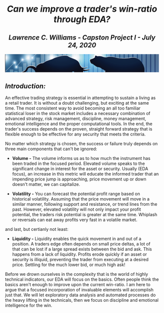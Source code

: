 # <div align="center">_**Can we improve a trader's win-ratio through EDA?**_</div>
## <div align="center">_**Lawrence C. Williams - Capston Project I - July 24, 2020**_</div>

![header image](https://github.com/chuck1l/capstone_one/blob/master/img/header.png "header text for markdown")

## _**Introduction:**_

An effective trading strategy is essential in attempting to sustain a living as a retail trader. It is without a doubt challenging, but exciting at the same time. The most consistent way to avoid becoming an all too familiar statistical loser in the stock market includes a necessary combination of advanced strategy, risk management, discipline, money management, emotional intelligence and the proper computational tools. In the end, the trader's success depends on the proven, straight forward strategy that is flexible enough to be effective for any security that meets the criteria.

No matter which strategy is chosen, the success or failure truly depends on three main components that can't be ignored:

* **Volume -** The volume informs us as to how much the instrument has been traded in the focused period. Elevated volume speaks to the significant change in interest for the asset or security. Usually (EDA focus), an increase in this metric will educate the informed trader that an impending price jump is approaching, price movement up or down doesn't matter, we can capitalize.

* **Volatility -** You can forecast the potential profit range based on historical volatility. Assuming that the price movement will move in a similar manner, following support and resistance, or trend lines from the past.  However, elevated volatility will not only impact your profit potential, the traders risk potential is greater at the same time.  Whiplash or reversals can eat away profits very fast in a volatile market.

and last, but certianly not least:

* **Liquidity -** Liquidity enables the quick movement in and out of a position.  A traders edge often depends on small price deltas, a lot of that can be lost if a large spread exists between the bid and ask.  This happens from a lack of liquidity. Profits erode quickly if an asset or security is illiquid, preventing the trader from executing at a desired price.  Settling for the much lower bid, or much high ask!

Before we drown ourselves in the complexity that is the world of highly technical indicators, our EDA will focus on the basics.  Often people think the basics aren't enough to improve upon the current win-ratio. I am here to argue that a focused incorporation of invaluable elements will accomplish just that. We will let exploratory data analysis and automated processes do the heavy lifting in the technicals, then we focus on discipline and emotional intelligence for the win.